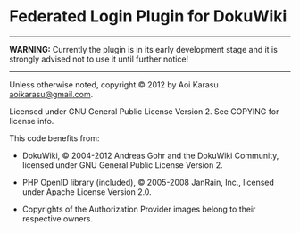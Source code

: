 Federated Login Plugin for DokuWiki
===================================

-----

**WARNING:** Currently the plugin is in its early development stage and it is strongly advised not to use it until further notice!

-----

Unless otherwise noted, copyright © 2012 by Aoi Karasu <aoikarasu@gmail.com>.

Licensed under GNU General Public License Version 2.
See COPYING for license info.

This code benefits from:

  * DokuWiki, © 2004-2012 Andreas Gohr and the DokuWiki Community,
    licensed under GNU General Public License Version 2.

  * PHP OpenID library (included), © 2005-2008 JanRain, Inc.,
    licensed under Apache License Version 2.0.

  * Copyrights of the Authorization Provider images
    belong to their respective owners.

